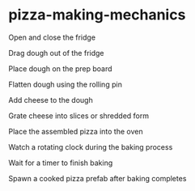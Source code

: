 # pizza-making-mechanics

Open and close the fridge

Drag dough out of the fridge

Place dough on the prep board

Flatten dough using the rolling pin

Add cheese to the dough

Grate cheese into slices or shredded form

Place the assembled pizza into the oven

Watch a rotating clock during the baking process

Wait for a timer to finish baking

Spawn a cooked pizza prefab after baking completes
